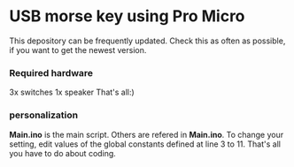 # USB morse key using Pro Micro 
This depository can be frequently updated. Check this as often as possible, if you want to get the newest version.

### Required hardware
  3x switches
  1x speaker
  That's all:)

### personalization
__Main.ino__ is the main script. Others are refered in __Main.ino__. To change your setting, edit values of the global constants defined at line 3 to 11. That's all you have to do about coding.
